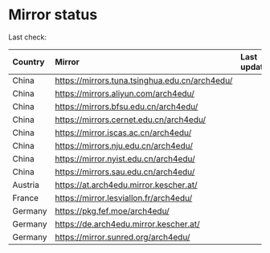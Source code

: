 <script src="./time.js"></script>
# Mirror status
Last check: <script type="text/javascript">localize(1701537282.4065628);</script>

|Country|Mirror|Last update|
|:------|:-----|:----------|
|China|https://mirrors.tuna.tsinghua.edu.cn/arch4edu/|<script type="text/javascript">localize(1701498605);</script>|
|China|https://mirrors.aliyun.com/arch4edu/|<script type="text/javascript">localize(1701498605);</script>|
|China|https://mirrors.bfsu.edu.cn/arch4edu/|<script type="text/javascript">localize(1701498605);</script>|
|China|https://mirrors.cernet.edu.cn/arch4edu/|<script type="text/javascript">localize(1701498605);</script>|
|China|https://mirror.iscas.ac.cn/arch4edu/|<script type="text/javascript">localize(1701498605);</script>|
|China|https://mirrors.nju.edu.cn/arch4edu/|<script type="text/javascript">localize(1701455751);</script>|
|China|https://mirror.nyist.edu.cn/arch4edu/|<script type="text/javascript">localize(1701498605);</script>|
|China|https://mirrors.sau.edu.cn/arch4edu/|<script type="text/javascript">localize(1701498605);</script>|
|Austria|https://at.arch4edu.mirror.kescher.at/|<script type="text/javascript">localize(1701498605);</script>|
|France|https://mirror.lesviallon.fr/arch4edu/|<script type="text/javascript">localize(1701498605);</script>|
|Germany|https://pkg.fef.moe/arch4edu/|<script type="text/javascript">localize(1701498605);</script>|
|Germany|https://de.arch4edu.mirror.kescher.at/|<script type="text/javascript">localize(1701498605);</script>|
|Germany|https://mirror.sunred.org/arch4edu/|<script type="text/javascript">localize(1701498605);</script>|

<script src="./tablefilter/tablefilter.js"></script>
<script src="./table.js"></script>